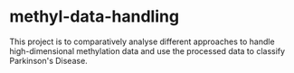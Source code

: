 # methyl-data-handling
This project is to comparatively analyse different approaches to handle high-dimensional methylation data and use the processed data to classify Parkinson's Disease.
